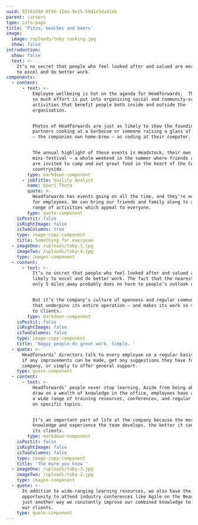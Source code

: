 ```yaml
---
uuid: 92161650-0f9b-11ea-9e15-59d1e5da42db
parent: careers
type: info-page
title: 'Pizza, beaches and beers'
image:
  image: /uploads/toby cooking.jpg
  show: false
introduction:
  show: false
  text: >-
    It’s no secret that people who feel looked after and valued are more likely
    to excel and do better work.
components:
  - content:
      - text: >-
          Employee wellbeing is hot on the agenda for Headforwards.  That’s why
          so much effort is put into organising social and community-orientated
          activities that benefit people both inside and outside the
          organisation. 


          Photos of Headforwards are just as likely to show the founding
          partners cooking at a barbecue or someone raising a glass of ‘Devhops’
          – the companies own home-brew – as coding at their computer.


          The annual highlight of these events is Headstock, their own
          mini-festival – a whole weekend in the summer where friends and family
          are invited to camp and eat great food in the heart of the Cornish
          countryside.
        type: markdown-component
      - jobTitle: Quality Analyst
        name: Gowri Thota
        quote: >-
          Headforwards has events going on all the time, and they’re not just
          for employees. We can bring our friends and family along to a wide
          range of activities which appeal to everyone.
        type: quote-component
    isPostit: false
    isRightImage: false
    isTwoColumns: true
    type: image-copy-component
    title: Something for everyone
  - imageOne: /uploads/toby-1.jpg
    imageTwo: /uploads/toby-4.jpg
    type: images-component
  - content:
      - text: >-
          It’s no secret that people who feel looked after and valued are more
          likely to excel and do better work. The fact that the nearest beach is
          only 5 miles away probably does no harm to people’s outlook either.


          But it’s the company’s culture of openness and regular communication
          that underpins its entire operation – and makes its work so valuable
          to clients.
        type: markdown-component
    isPostit: false
    isRightImage: false
    isTwoColumns: false
    type: image-copy-component
    title: 'Happy people do great work. Simple. '
  - quote: >-
      Headforwards’ directors talk to every employee on a regular basis to check
      if any improvements can be made, get any suggestions they have for the
      company, or simply to offer general support.
    type: quote-component
  - content:
      - text: >-
          Headforwards’ people never stop learning. Aside from being able to
          draw on a wealth of knowledge in the office, employees have access to
          a wide range of training resources, conferences, and regular sessions
          on specific topics. 


          It’s an important part of life at the company because the more
          knowledge and experience the team develops, the better it can serve
          its clients.
        type: markdown-component
    isPostit: false
    isRightImage: false
    isTwoColumns: false
    type: image-copy-component
    title: 'The more you know '
  - imageOne: /uploads/toby-3.jpg
    imageTwo: /uploads/toby-2.jpg
    type: images-component
  - quote: >-
      In addition to wide-ranging learning resources, we also have the
      opportunity to attend industry conferences like Agile on the Beach. It’s
      just another way we constantly improve our combined knowledge to benefit
      our clients.
    type: quote-component
---
```



